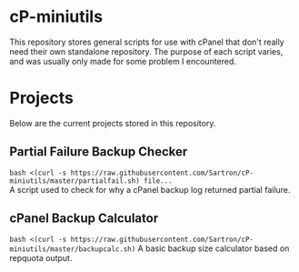 # cP-miniutils
This repository stores general scripts for use with cPanel that don't really need their own standalone repository. The purpose of each script varies, and was usually only made for some problem I encountered.

# Projects
Below are the current projects stored in this repository.

## Partial Failure Backup Checker
`bash <(curl -s https://raw.githubusercontent.com/Sartron/cP-miniutils/master/partialfail.sh) file...`  
A script used to check for why a cPanel backup log returned partial failure.

## cPanel Backup Calculator
`bash <(curl -s https://raw.githubusercontent.com/Sartron/cP-miniutils/master/backupcalc.sh)`
A basic backup size calculator based on repquota output.